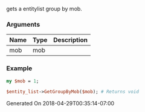 gets a entitylist group by mob.
### Arguments
**Name**|**Type**|**Description**
:---|:---|:---
mob|mob|

### Example

```perl
my $mob = 1;

$entity_list->GetGroupByMob($mob); # Returns void
```


Generated On 2018-04-29T00:35:14-07:00
